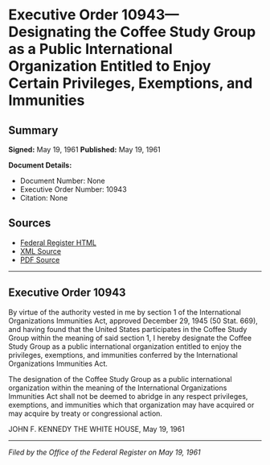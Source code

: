 # Executive Order 10943—Designating the Coffee Study Group as a Public International Organization Entitled to Enjoy Certain Privileges, Exemptions, and Immunities

## Summary

**Signed:** May 19, 1961
**Published:** May 19, 1961

**Document Details:**
- Document Number: None
- Executive Order Number: 10943
- Citation: None

## Sources
- [Federal Register HTML](https://www.presidency.ucsb.edu/documents/executive-order-10943-designating-the-coffee-study-group-public-international-organization)
- [XML Source](None)
- [PDF Source](None)

---

## Executive Order 10943

By virtue of the authority vested in me by section 1 of the International Organizations Immunities Act, approved December 29, 1945 (50 Stat. 669), and having found that the United States participates in the Coffee Study Group within the meaning of said section 1, I hereby designate the Coffee Study Group as a public international organization entitled to enjoy the privileges, exemptions, and immunities conferred by the International Organizations Immunities Act.

The designation of the Coffee Study Group as a public international organization within the meaning of the International Organizations Immunities Act shall not be deemed to abridge in any respect privileges, exemptions, and immunities which that organization may have acquired or may acquire by treaty or congressional action.

JOHN F. KENNEDY
THE WHITE HOUSE,
May 19, 1961

---

*Filed by the Office of the Federal Register on May 19, 1961*
